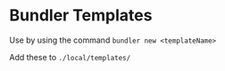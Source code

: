 # Bundler Templates

Use by using the command `bundler new <templateName>`

Add these to `./local/templates/`
